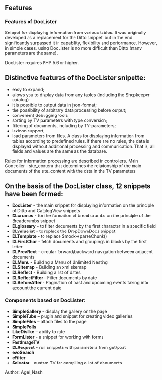 ## Features
### Features of DocLister

Snippet for displaying information from various tables. It was originally developed as a replacement for the Ditto snippet, but in the end significantly surpassed it in capability, flexibility and performance. However, in simple cases, using DocLister is no more difficult than Ditto (many parameters are the same).

DocLister requires PHP 5.6 or higher.

## Distinctive features of the DocLister snipette:
* easy to expand;
* allows you to display data from any tables (including the Shopkeeper catalog);
* it is possible to output data in json-format;
* the possibility of arbitrary data processing before output;
* convenient debugging tools
* sorting by TV parameters with type conversion;
* filtering of documents, including by TV-parameters;
* lexicon support;
* load parameters from files.
A class for displaying information from tables according to predefined rules. If there are no rules, the data is displayed without additional processing and communication. That is, all fields and values are the same as the database.

Rules for information processing are described in controllers. Main Controller - site_content that determines the relationship of the main documents of the site_content with the data in the TV parameters

## On the basis of the DocLister class, 12 snippets have been formed:
* __DocLister__ - the main snippet for displaying information on the principle of Ditto and CatalogView snippets
* __DLcrumbs__ - for the formation of bread crumbs on the principle of the Breadcrumbs snippet
* __DLglossary__ - to filter documents by the first character in a specific field
* __DLvaluelist__ - to replace the DropDownDocs snippet
* __DLTemplate__ - to replace $modx->parseChunk()
* __DLFirstChar__ - fetch documents and groupings in blocks by the first letter
* __DLPrevNext__ - circular forward/backward navigation between adjacent documents
* __DLMenu__ - Building a Menu of Unlimited Nesting
* __DLSitemap__ - Building an xml sitemap
* __DLReflect__ - Building a list of dates
* __DLReflectFilter__ - Filter documents by date
* __DLBeforeAfter__ - Pagination of past and upcoming events taking into account the current date

### Components based on DocLister:
* __SimpleGallery__ – display the gallery on the page
* __SimpleTube__ – plugin and snippet for creating video galleries
* __SimpleFiles__ – attach files to the page
* __SimplePolls__
* __LikeDislike__ – ability to rate
* __FormLister__ - a snippet for working with forms
* __FastImageTV__
* __DLRequest__ - run snippets with parameters from get/post
* __evoSearch__
* __eFilter__
* __Selector__ - custom TV for compiling a list of documents

Author: Agel_Nash
